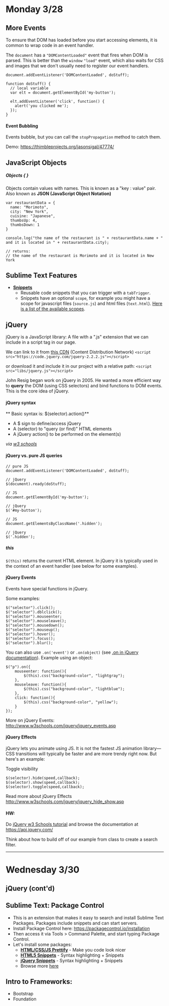 # Monday 3/28

## More Events

To ensure that DOM has loaded before you start accessing elements, it is common to wrap code in an event handler.

The `document` has a `"DOMContentLoaded"` event that fires when DOM is parsed. This is better than the `window` `"load"` event, which also waits for CSS and images that we don't usually need to register our event handlers.

```
document.addEventListener('DOMContentLoaded', doStuff);

function doStuff() {
  // local variable
  var elt = document.getElementById('my-button');

  elt.addEventListener('click', function() {
    alert('you clicked me');
  });
}
```

#### Event Bubbling
Events bubble, but you can call the ```stopPropagation``` method to catch them.

Demo:
https://thimbleprojects.org/jasonsigal/47774/


## JavaScript Objects

##### Objects { }
Objects contain values with names. This is known as a "key : value" pair. Also known as **JSON (JavaScript Object Notation)**
```
var restaurantData = {
  name: "Morimoto",
  city: "New York",
  cuisine: "Japanese",
  thumbsUp: 4,
  thumbsDown: 1
}

console.log("the name of the restaurant is " + restaurantData.name + " and it is located in " + restaurantData.city);

// returns:
// the name of the restaurant is Morimoto and it is located in New York
```

## Sublime Text Features
* **[Snippets](http://docs.sublimetext.info/en/latest/extensibility/snippets.html)**
  * Reusable code snippets that you can trigger with a `tabTrigger`.
  * Snippets have an optional `scope`, for example you might have a scope for javascript files (`source.js`) and html files (`text.html`). [Here is a list of the available scopes](https://gist.github.com/iambibhas/4705378).


## jQuery

jQuery is a JavaScript library: A file with a ".js" extension that we can include in a script tag in our page.

We can link to it from [this CDN](https://code.jquery.com/) (Content Distribution Network)
`<script src="https://code.jquery.com/jquery-2.2.2.js"></script>`

or download it and include it in our project with a relative path:
`<script src="libs/jquery.js"></script>`

John Resig began work on jQuery in 2005. He wanted a more efficient way to **query** the DOM (using CSS selectors) and bind functions to DOM events. This is the core idea of jQuery.

#### jQuery syntax

** Basic syntax is: $(selector).action()**

* A $ sign to define/access jQuery
* A (selector) to "query (or find)" HTML elements
* A jQuery action() to be performed on the element(s)

*via [w3 schools](http://www.w3schools.com/jquery/jquery_syntax.asp)*

#### jQuery vs. pure JS queries

```
// pure JS
document.addEventListener('DOMContentLoaded', doStuff);

// jQuery
$(document).ready(doStuff);

// JS
document.getElementById('my-button');

// jQuery
$('#my-button');

// JS
document.getElementsByClassName('.hidden'); 

// jQuery
$('.hidden');

```

##### this
`$(this)` returns the current HTML element. In jQuery it is typically used in the context of an event handler (see below for some examples).


#### jQuery Events
Events have special functions in jQuery.

Some examples:
```
$("selector").click();
$("selector").dblclick();
$("selector").mouseenter;
$("selector").mouseleave();
$("selector").mousedown();
$("selector").mouseup();
$("selector").hover();
$("selector").focus();
$("selector").blur();
```

You can also use `.on('event')` or `.on(object)` (see [.on in jQuery documentation](http://api.jquery.com/on/)). Example using an object:

```
$("p").on({
    mouseenter: function(){
        $(this).css("background-color", "lightgray");
    }, 
    mouseleave: function(){
        $(this).css("background-color", "lightblue");
    }, 
    click: function(){
        $(this).css("background-color", "yellow");
    } 
});
```

More on jQuery Events: http://www.w3schools.com/jquery/jquery_events.asp


#### jQuery Effects
jQuery lets you animate using JS. It is not the fastest JS animation library—CSS transitions will typically be faster and are more trendy right now. But here's an example:

Toggle visibility
```
$(selector).hide(speed,callback);
$(selector).show(speed,callback);
$(selector).toggle(speed,callback);
```

Read more about jQuery Effects
http://www.w3schools.com/jquery/jquery_hide_show.asp



#### HW:
Do [jQuery w3 Schools tutorial](http://www.w3schools.com/jquery/) and browse the documentation at https://api.jquery.com/

Think about how to build off of our example from class to create a search filter.


---
# Wednesday 3/30

## jQuery (cont'd)

## Sublime Text: Package Control
  * This is an extension that makes it easy to search and install Sublime Text Packages. Packages include snippets and can start servers.
  * Install Package Control here: https://packagecontrol.io/installation
  * Then access it via Tools > Command Palette, and start typing Package Control.
  * Let's install some packages:
    * **[HTML/CSS/JS Prettify](https://packagecontrol.io/packages/HTML-CSS-JS%20Prettify)** - Make you code look nicer
    * **[HTML5 Snippets](https://packagecontrol.io/packages/HTML5)** - Syntax highlighting + Snippets
    * **[jQuery Snippets](https://packagecontrol.io/packages/jQuery)** - Syntax highlighting + Snippets
    * Browse more [here](https://packagecontrol.io/browse/popular)

## Intro to Frameworks:
* Bootstrap
* Foundation